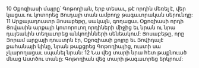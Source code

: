 10 Օքոզիասի մայրը՝ Գոթողիան, երբ տեսաւ, թէ որդին մեռել է, վեր կացաւ ու կոտորեց Յուդայի տան ամբողջ թագաւորական սերունդը: 11 Արքայադուստր Յոսաբեթը, սակայն, գողացաւ Օքոզիասի որդի Յովասին արքայի կոտորուող որդիների միջից եւ նրան ու նրա դայեակին տեղաւորեց անկողինների սենեակում: Յոսաբեթը, որը Յորամ արքայի դուստրն էր, Օքոզիասի քոյրը եւ Յովիդայէ քահանայի կինը, նրան թաքցրեց Գոթողիայից, ուստի սա չկարողացաւ սպանել նրան: 12 Նա վեց տարի նրա հետ թաքնուած մնաց Աստծու տանը: Գոթողիան վեց տարի թագաւորեց երկրում:
